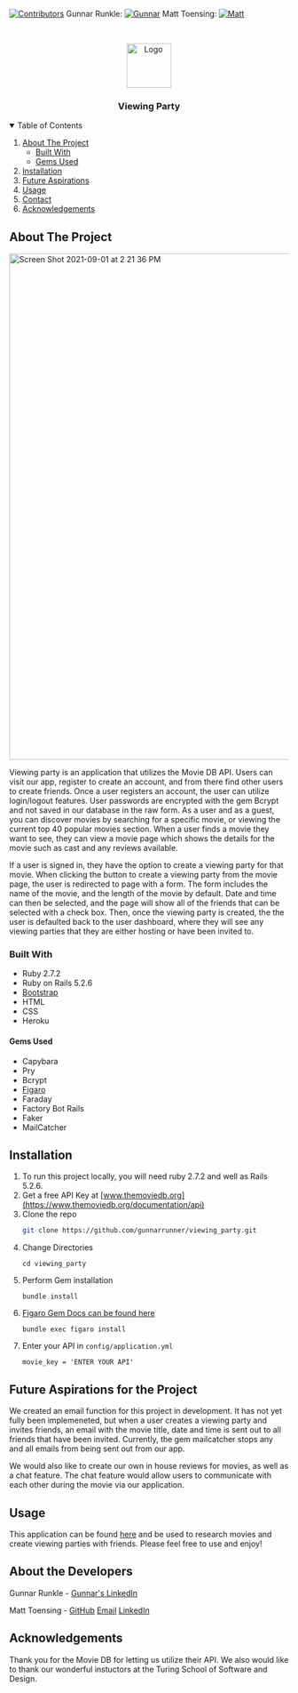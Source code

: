 [![Contributors][contributors-shield]][contributors-url]
Gunnar Runkle: [![Gunnar][linkedin-shield]][linkedin-url]
Matt Toensing: [![Matt][linkedin-shield]][linkedin-url1]



<!-- PROJECT LOGO -->
<br />
<p align="center">
  <a href="https://github.com/othneildrew/Best-README-Template">
    <img src="https://user-images.githubusercontent.com/80132364/131535767-3e07fa12-1229-4c48-a37d-01c6cd329627.png" alt="Logo" width="80" height="80">
  </a>


  <h3 align="center">Viewing Party</h3>

<!-- TABLE OF CONTENTS -->
<details open="open">
  <summary>Table of Contents</summary>
  <ol>
    <li>
      <a href="#about-the-project">About The Project</a>
      <ul>
        <li><a href="#built-with">Built With</a></li>
        <li><a href="#gems-used">Gems Used</a></li>
      </ul>
    </li>
     <li><a href="#installation">Installation</a></li>
    <li><a href="#usage">Future Aspirations</a></li>
    <li><a href="#usage">Usage</a></li>
    <li><a href="#contact">Contact</a></li>
    <li><a href="#acknowledgements">Acknowledgements</a></li>
  </ol>
</details>



<!-- ABOUT THE PROJECT -->
## About The Project

<img width="911" alt="Screen Shot 2021-09-01 at 2 21 36 PM" src="https://user-images.githubusercontent.com/80132364/131747248-db278a4c-0eba-4806-a3b9-c11bbcacccc1.png">


Viewing party is an application that utilizes the Movie DB API. Users can visit our app, register to create an account, and from there find other users to create friends. Once a user registers an account, the user can utilize login/logout features. User passwords are encrypted with the gem Bcrypt and not saved in our database in the raw form. As a user and as a guest, you can discover movies by searching for a specific movie, or viewing the current top 40 popular movies section. When a user finds a movie they want to see, they can view a movie page which shows the details for the movie such as cast and any reviews available. 

If a user is signed in, they have the option to create a viewing party for that movie. When clicking the button to create a viewing party from the movie page, the user is redirected to page with a form. The form includes the name of the movie, and the length of the movie by default. Date and time can then be selected, and the page will show all of the friends that can be selected with a check box. Then, once the viewing party is created, the the user is defaulted back to the user dashboard, where they will see any viewing parties that they are either hosting or have been invited to.

### Built With

* Ruby 2.7.2
* Ruby on Rails 5.2.6
* [Bootstrap](https://getbootstrap.com)
* HTML
* CSS
* Heroku

#### Gems Used

* Capybara
* Pry
* Bcrypt
* [Figaro](https://github.com/laserlemon/figaro)
* Faraday
* Factory Bot Rails
* Faker
* MailCatcher


## Installation

1. To run this project locally, you will need ruby 2.7.2 and well as Rails 5.2.6.
2. Get a free API Key at [www.themoviedb.org](https://www.themoviedb.org/documentation/api)
3. Clone the repo
   ```sh
   git clone https://github.com/gunnarrunner/viewing_party.git
   ```
4. Change Directories
   ```
   cd viewing_party
   ```
5. Perform Gem installation
    ```
    bundle install
    ```
7. [Figaro Gem Docs can be found here](https://github.com/laserlemon/figaro)
    ```
    bundle exec figaro install
    ```
9. Enter your API in `config/application.yml`
   ```
   movie_key = 'ENTER YOUR API'
   ```
   
   
## Future Aspirations for the Project

We created an email function for this project in development. It has not yet fully been implemeneted, but when a user creates a viewing party and invites friends, an email with the movie title, date and time is sent out to all friends that have been invited. Currently, the gem mailcatcher stops any and all emails from being sent out from our app. 

We would also like to create our own in house reviews for movies, as well as a chat feature. The chat feature would allow users to communicate with each other during the movie via our application. 

## Usage

This application can be found [here](https://arcane-headland-30273.herokuapp.com/) and be used to research movies and create viewing parties with friends. Please feel free to use and enjoy!


## About the Developers

Gunnar Runkle - [Gunnar's LinkedIn](https://www.linkedin.com/in/gunnar-runkle/)

Matt Toensing - [GitHub](https://github.com/matttoensing)
                [Email](matthew.toensing@gmail.com)
                [LinkedIn](https://www.linkedin.com/in/matt-toensing/)


## Acknowledgements
Thank you for the Movie DB for letting us utilize their API. We also would like to thank our wonderful instuctors at the Turing School of Software and Design. 



<!-- MARKDOWN LINKS & IMAGES -->
<!-- https://www.markdownguide.org/basic-syntax/#reference-style-links -->
[contributors-shield]: https://img.shields.io/github/contributors/othneildrew/Best-README-Template.svg?style=for-the-badge
[contributors-url]: https://github.com/gunnarrunner/viewing_party/contributors
[linkedin-shield]: https://img.shields.io/badge/-LinkedIn-black.svg?style=for-the-badge&logo=linkedin&colorB=555
[linkedin-url]: https://www.linkedin.com/in/gunnar-runkle/
[linkedin-shield]: https://img.shields.io/badge/-LinkedIn-black.svg?style=for-the-badge&logo=linkedin&colorB=555
[linkedin-url1]: https://www.linkedin.com/in/matt-toensing/
[product-screenshot]: images/screenshot.png

